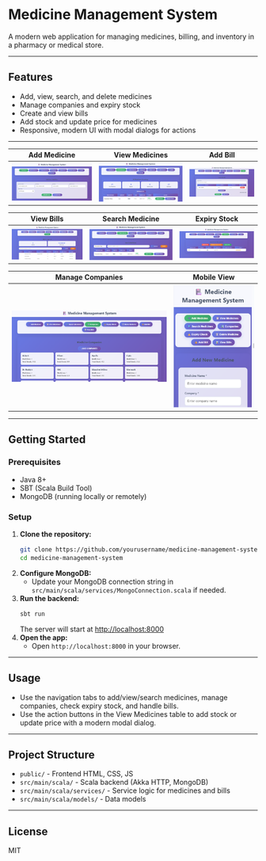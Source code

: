 # Medicine Management System

A modern web application for managing medicines, billing, and inventory in a pharmacy or medical store.

---

## Features
- Add, view, search, and delete medicines
- Manage companies and expiry stock
- Create and view bills
- Add stock and update price for medicines
- Responsive, modern UI with modal dialogs for actions

---
| Add Medicine | View Medicines | Add Bill |
|--------------|----------------|----------|
| ![](screenshots/add-medicine.png) | ![](screenshots/view-medicines.png) | ![](screenshots/add-bill.png) |

| View Bills | Search Medicine | Expiry Stock |
|------------|--------------|--------------|
| ![](screenshots/view-bills.png) | ![](screenshots/search-medicine.png) | ![](screenshots/expiry-stock.png) |

| Manage Companies | Mobile View |
|------------------|-----------|
| ![](screenshots/manage-companies.png) | ![](screenshots/mobile-view.png) |

---

## Getting Started

### Prerequisites
- Java 8+
- SBT (Scala Build Tool)
- MongoDB (running locally or remotely)

### Setup
1. **Clone the repository:**
   ```bash
   git clone https://github.com/yourusername/medicine-management-system.git
   cd medicine-management-system
   ```
2. **Configure MongoDB:**
   - Update your MongoDB connection string in `src/main/scala/services/MongoConnection.scala` if needed.
3. **Run the backend:**
   ```bash
   sbt run
   ```
   The server will start at [http://localhost:8000](http://localhost:8000)
4. **Open the app:**
   - Open `http://localhost:8000` in your browser.

---

## Usage
- Use the navigation tabs to add/view/search medicines, manage companies, check expiry stock, and handle bills.
- Use the action buttons in the View Medicines table to add stock or update price with a modern modal dialog.

---

## Project Structure
- `public/` - Frontend HTML, CSS, JS
- `src/main/scala/` - Scala backend (Akka HTTP, MongoDB)
- `src/main/scala/services/` - Service logic for medicines and bills
- `src/main/scala/models/` - Data models

---

## License
MIT 